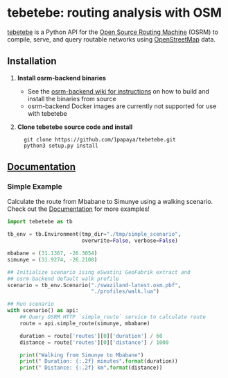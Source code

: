 # tebetebe: routing analysis with OSM

[tebetebe](https://github.com/1papaya/tebetebe) is a Python API for the [Open Source Routing Machine](https://project-osrm.org) (OSRM) to compile, serve, and query routable networks using [OpenStreetMap](https://openstreetmap.org) data.

## Installation

1. **Install osrm-backend binaries**

   * See the [osrm-backend wiki for instructions](https://github.com/Project-OSRM/osrm-backend/wiki/Building-OSRM) on how to build and install the binaries from source
   * osrm-backend Docker images are currently not supported for use with tebetebe
   
2. **Clone tebetebe source code and install**

   ```shell
     git clone https://github.com/1papaya/tebetebe.git
     python3 setup.py install
   ```

## [Documentation](https://1papaya.github.io/tebetebe)
   
### Simple Example

Calculate the route from Mbabane to Simunye using a walking scenario. Check out the [Documentation](https://1papaya.github.io/tebetebe) for more examples!

```python
import tebetebe as tb

tb_env = tb.Environment(tmp_dir="./tmp/simple_scenario",
                        overwrite=False, verbose=False)

mbabane = (31.1367, -26.3054)
simunye = (31.9274, -26.2108)

## Initialize scenario ising eSwatini GeoFabrik extract and
## osrm-backend default walk profile
scenario = tb_env.Scenario("./swaziland-latest.osm.pbf",
                           "./profiles/walk.lua")

## Run scenario
with scenario() as api:
    ## Query OSRM HTTP `simple_route` service to calculate route
    route = api.simple_route(simunye, mbabane)

    duration = route['routes'][0]['duration'] / 60
    distance = route['routes'][0]['distance'] / 1000

    print("Walking from Simunye to Mbabane")
    print(" Duration: {:.2f} minutes".format(duration))
    print(" Distance: {:.2f} km".format(distance))
